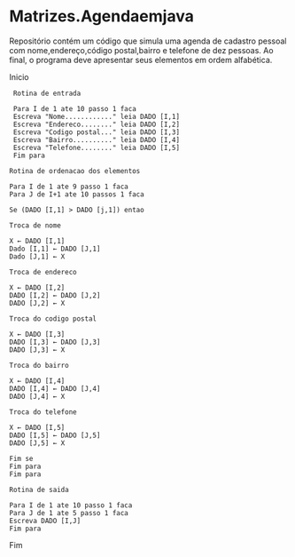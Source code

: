 # Matrizes.Agendaemjava
Repositório contém um código que simula uma agenda de cadastro pessoal com nome,endereço,código postal,bairro e telefone de dez pessoas. Ao final, o programa deve apresentar seus elementos em ordem alfabética.

  Inicio
    
     Rotina de entrada 
 
     Para I de 1 ate 10 passo 1 faca
     Escreva "Nome............" leia DADO [I,1]
     Escreva "Endereco........" leia DADO [I,2]
     Escreva "Codigo postal..." leia DADO [I,3]
     Escreva "Bairro.........." leia DADO [I,4]
     Escreva "Telefone........" leia DADO [I,5]
     Fim para
 
    Rotina de ordenacao dos elementos
 
    Para I de 1 ate 9 passo 1 faca
    Para J de I+1 ate 10 passos 1 faca
 
    Se (DADO [I,1] > DADO [j,1]) entao
 
    Troca de nome
 
    X ← DADO [I,1] 
    Dado [I,1] ← DADO [J,1]
    Dado [J,1] ← X
 
    Troca de endereco
  
    X ← DADO [I,2]
    DADO [I,2] ← DADO [J,2]
    DADO [J,2] ← X
 
    Troca do codigo postal
 
    X ← DADO [I,3]
    DADO [I,3] ← DADO [J,3]
    DADO [J,3] ← X
 
    Troca do bairro
 
    X ← DADO [I,4]
    DADO [I,4] ← DADO [J,4]
    DADO [J,4] ← X
 
    Troca do telefone
 
    X ← DADO [I,5]
    DADO [I,5] ← DADO [J,5]
    DADO [J,5] ← X
 
    Fim se
    Fim para
    Fim para
 
    Rotina de saida
 
    Para I de 1 ate 10 passo 1 faca
    Para J de 1 ate 5 passo 1 faca
    Escreva DADO [I,J]
    Fim para
 Fim 
